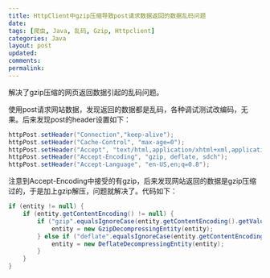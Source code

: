 ```yaml
---
title: HttpClient中gzip压缩导致post请求数据返回的数据乱码问题
date: 
tags: [爬虫, Java, 乱码, Gzip, Httpclient]
categories: Java
layout: post
updated: 
comments: 
permalink: 
---
```


解决了gzip压缩的网页返回数据引起的乱码问题。

<!--more-->

使用post请求网站数据，发现返回的数据都是乱码，各种调试测试改编码，无果。后来发现post的header设置如下：
```java
httpPost.setHeader("Connection","keep-alive");    
httpPost.setHeader("Cache-Control", "max-age=0");
httpPost.setHeader("Accept", "text/html,application/xhtml+xml,application/xml;q=0.9,*/*;q=0.8");
httpPost.setHeader("Accept-Encoding", "gzip, deflate, sdch");
httpPost.setHeader("Accept-Language", "en-US,en;q=0.8");
```

注意到Accept-Encoding中接受的有gzip，后来发现网站返回的数据是gzip压缩过的，于是加上gzip解压，问题就解决了。代码如下：

```java
if (entity != null) {
    if (entity.getContentEncoding() != null) {
        if ("gzip".equalsIgnoreCase(entity.getContentEncoding().getValue())) {
            entity = new GzipDecompressingEntity(entity);
        } else if ("deflate".equalsIgnoreCase(entity.getContentEncoding().getValue())) {
            entity = new DeflateDecompressingEntity(entity);
        }
    }
}
```



